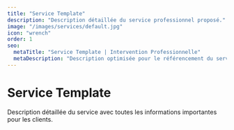 ```yaml
---
title: "Service Template"
description: "Description détaillée du service professionnel proposé."
image: "/images/services/default.jpg"
icon: "wrench"
order: 1
seo:
  metaTitle: "Service Template | Intervention Professionnelle"
  metaDescription: "Description optimisée pour le référencement du service professionnel proposé."
---
```


# Service Template

Description détaillée du service avec toutes les informations importantes pour les clients.